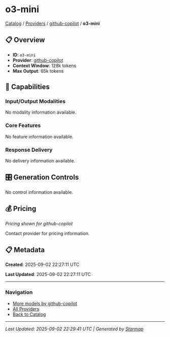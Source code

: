 # o3-mini
  
[Catalog](../../../..) / [Providers](../../..) / [github-copilot](../..) / **o3-mini**


## 📋 Overview
  
- **ID**: `o3-mini`
- **Provider**: [github-copilot](../)
- **Context Window**: 128k tokens
- **Max Output**: 65k tokens
  
## 🎯 Capabilities
  
### Input/Output Modalities
  
No modality information available.
  
### Core Features
  
No feature information available.
  
### Response Delivery
  
No delivery information available.
  
## 🎛️ Generation Controls
  
No control information available.
  
## 💰 Pricing
  
*Pricing shown for github-copilot*
  
  
Contact provider for pricing information.
  
## 📋 Metadata
  
**Created**: 2025-09-02 22:27:11 UTC
  
**Last Updated**: 2025-09-02 22:27:11 UTC
  
  
---
  
  
### Navigation

- [More models by github-copilot](../)
- [All Providers](../../../../providers)
- [Back to Catalog](../../../..)


---
_Last Updated: 2025-09-02 22:29:41 UTC | Generated by [Starmap](https://github.com/agentstation/starmap)_
